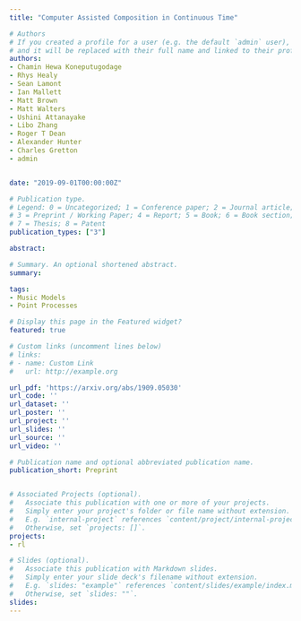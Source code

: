 ```yaml
---
title: "Computer Assisted Composition in Continuous Time"

# Authors
# If you created a profile for a user (e.g. the default `admin` user), write the username (folder name) here 
# and it will be replaced with their full name and linked to their profile.
authors:
- Chamin Hewa Koneputugodage
- Rhys Healy
- Sean Lamont
- Ian Mallett
- Matt Brown
- Matt Walters
- Ushini Attanayake
- Libo Zhang
- Roger T Dean
- Alexander Hunter
- Charles Gretton
- admin


date: "2019-09-01T00:00:00Z"

# Publication type.
# Legend: 0 = Uncategorized; 1 = Conference paper; 2 = Journal article;
# 3 = Preprint / Working Paper; 4 = Report; 5 = Book; 6 = Book section;
# 7 = Thesis; 8 = Patent
publication_types: ["3"]

abstract: 

# Summary. An optional shortened abstract.
summary: 

tags: 
- Music Models
- Point Processes

# Display this page in the Featured widget?
featured: true

# Custom links (uncomment lines below)
# links:
# - name: Custom Link
#   url: http://example.org

url_pdf: 'https://arxiv.org/abs/1909.05030'
url_code: ''
url_dataset: ''
url_poster: ''
url_project: ''
url_slides: ''
url_source: ''
url_video: ''

# Publication name and optional abbreviated publication name.
publication_short: Preprint


# Associated Projects (optional).
#   Associate this publication with one or more of your projects.
#   Simply enter your project's folder or file name without extension.
#   E.g. `internal-project` references `content/project/internal-project/index.md`.
#   Otherwise, set `projects: []`.
projects:
- rl

# Slides (optional).
#   Associate this publication with Markdown slides.
#   Simply enter your slide deck's filename without extension.
#   E.g. `slides: "example"` references `content/slides/example/index.md`.
#   Otherwise, set `slides: ""`.
slides: 
---
```

